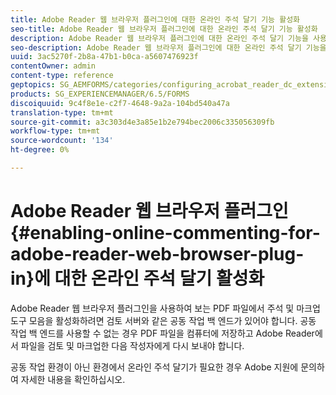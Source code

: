 ```yaml
---
title: Adobe Reader 웹 브라우저 플러그인에 대한 온라인 주석 달기 기능 활성화
seo-title: Adobe Reader 웹 브라우저 플러그인에 대한 온라인 주석 달기 기능 활성화
description: Adobe Reader 웹 브라우저 플러그인에 대한 온라인 주석 달기 기능을 사용하는 방법을 살펴볼 수 있습니다.
seo-description: Adobe Reader 웹 브라우저 플러그인에 대한 온라인 주석 달기 기능을 사용하는 방법을 살펴볼 수 있습니다.
uuid: 3ac5270f-2b8a-47b1-b0ca-a5607476923f
contentOwner: admin
content-type: reference
geptopics: SG_AEMFORMS/categories/configuring_acrobat_reader_dc_extensions
products: SG_EXPERIENCEMANAGER/6.5/FORMS
discoiquuid: 9c4f8e1e-c2f7-4648-9a2a-104bd540a47a
translation-type: tm+mt
source-git-commit: a3c303d4e3a85e1b2e794bec2006c335056309fb
workflow-type: tm+mt
source-wordcount: '134'
ht-degree: 0%

---
```



# Adobe Reader 웹 브라우저 플러그인 {#enabling-online-commenting-for-adobe-reader-web-browser-plug-in}에 대한 온라인 주석 달기 활성화

Adobe Reader 웹 브라우저 플러그인을 사용하여 보는 PDF 파일에서 주석 및 마크업 도구 모음을 활성화하려면 검토 서버와 같은 공동 작업 백 엔드가 있어야 합니다. 공동 작업 백 엔드를 사용할 수 없는 경우 PDF 파일을 컴퓨터에 저장하고 Adobe Reader에서 파일을 검토 및 마크업한 다음 작성자에게 다시 보내야 합니다.

공동 작업 환경이 아닌 환경에서 온라인 주석 달기가 필요한 경우 Adobe 지원에 문의하여 자세한 내용을 확인하십시오.

